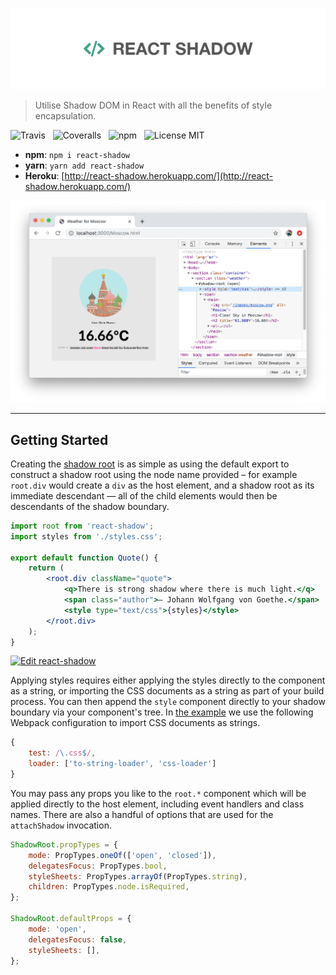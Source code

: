 ![ReactShadow](media/logo.png)

> Utilise Shadow DOM in React with all the benefits of style encapsulation.

![Travis](http://img.shields.io/travis/Wildhoney/ReactShadow.svg?style=flat-square)
&nbsp;
![Coveralls](https://img.shields.io/coveralls/Wildhoney/ReactShadow.svg?style=flat-square)
&nbsp;
![npm](http://img.shields.io/npm/v/react-shadow.svg?style=flat-square)
&nbsp;
![License MIT](https://img.shields.io/badge/license-MIT-lightgrey.svg?style=flat-square)

* **npm**: `npm i react-shadow`
* **yarn**: `yarn add react-shadow`
* **Heroku**: [http://react-shadow.herokuapp.com/](http://react-shadow.herokuapp.com/)

![Screenshot](media/screenshot.png)

---

## Getting Started

Creating the [shadow root](https://www.w3.org/TR/shadow-dom/) is as simple as using the default export to construct a shadow root using the node name provided &ndash; for example `root.div` would create a `div` as the host element, and a shadow root as its immediate descendant &mdash; all of the child elements would then be descendants of the shadow boundary.

```jsx
import root from 'react-shadow';
import styles from './styles.css';

export default function Quote() {
    return (
        <root.div className="quote">
            <q>There is strong shadow where there is much light.</q>
            <span class="author">― Johann Wolfgang von Goethe.</span>
            <style type="text/css">{styles}</style>
        </root.div>
    );
}
```

[![Edit react-shadow](https://codesandbox.io/static/img/play-codesandbox.svg)](https://codesandbox.io/s/react-shadow-by6bo?fontsize=14)

Applying styles requires either applying the styles directly to the component as a string, or importing the CSS documents as a string as part of your build process. You can then append the `style` component directly to your shadow boundary via your component's tree. In [the example](https://github.com/Wildhoney/ReactShadow/tree/master/example) we use the following Webpack configuration to import CSS documents as strings.

```javascript
{
    test: /\.css$/,
    loader: ['to-string-loader', 'css-loader']
}
```

You may pass any props you like to the `root.*` component which will be applied directly to the host element, including event handlers and class names. There are also a handful of options that are used for the `attachShadow` invocation.

```javascript
ShadowRoot.propTypes = {
    mode: PropTypes.oneOf(['open', 'closed']),
    delegatesFocus: PropTypes.bool,
    styleSheets: PropTypes.arrayOf(PropTypes.string),
    children: PropTypes.node.isRequired,
};

ShadowRoot.defaultProps = {
    mode: 'open',
    delegatesFocus: false,
    styleSheets: [],
};
```
